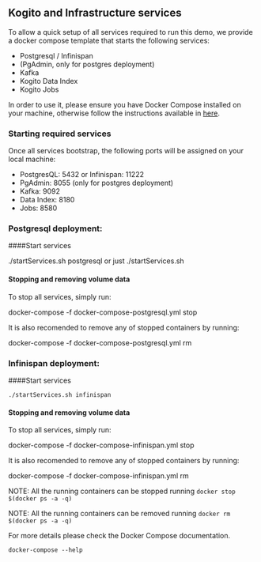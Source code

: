 ## Kogito and Infrastructure services

To allow a quick setup of all services required to run this demo, we provide a docker compose template that starts the following services:
- Postgresql / Infinispan
- (PgAdmin, only for postgres deployment)
- Kafka
- Kogito Data Index
- Kogito Jobs

In order to use it, please ensure you have Docker Compose installed on your machine, otherwise follow the instructions available
in [here](https://docs.docker.com/compose/install/).

### Starting required services

Once all services bootstrap, the following ports will be assigned on your local machine:
- PostgresQL: 5432  or Infinispan: 11222
- PgAdmin: 8055 (only for postgres deployment)
- Kafka: 9092
- Data Index: 8180
- Jobs: 8580

### Postgresql deployment:

####Start services

   ./startServices.sh postgresql or just ./startServices.sh 


#### Stopping and removing volume data

To stop all services, simply run:

docker-compose -f docker-compose-postgresql.yml stop

It is also recomended to remove any of stopped containers by running:

docker-compose -f docker-compose-postgresql.yml rm

### Infinispan deployment:

####Start services

    ./startServices.sh infinispan 

#### Stopping and removing volume data

To stop all services, simply run:

docker-compose -f docker-compose-infinispan.yml stop

It is also recomended to remove any of stopped containers by running:

docker-compose -f docker-compose-infinispan.yml rm


NOTE: All the running containers can be stopped running `docker stop  $(docker ps -a -q)`

NOTE: All the running containers can be removed running `docker rm  $(docker ps -a -q)`

For more details please check the Docker Compose documentation.

    docker-compose --help
